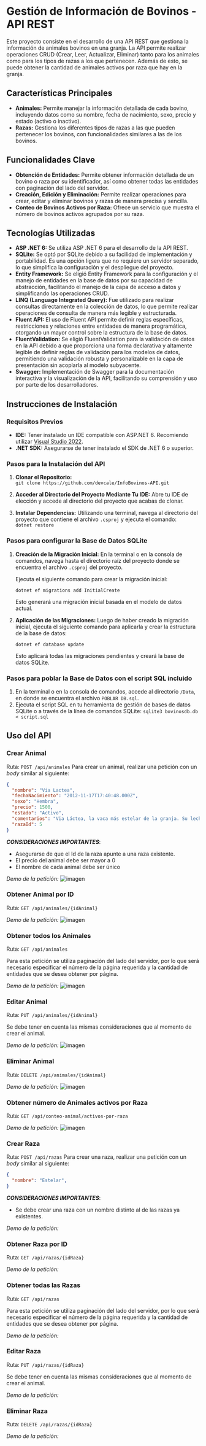 # Gestión de Información de Bovinos - API REST

Este proyecto consiste en el desarrollo de una API REST que gestiona la información de animales bovinos en una granja. La API permite realizar operaciones CRUD (Crear, Leer, Actualizar, Eliminar) tanto para los animales como para los tipos de razas a los que pertenecen. Además de esto, se puede obtener la cantidad de animales activos por raza que hay en la granja.

## Características Principales

-   **Animales:** Permite manejar la información detallada de cada bovino, incluyendo datos como su nombre, fecha de nacimiento, sexo, precio y estado (activo o inactivo).
-   **Razas:** Gestiona los diferentes tipos de razas a las que pueden pertenecer los bovinos, con funcionalidades similares a las de los bovinos.

## Funcionalidades Clave

-   **Obtención de Entidades:** Permite obtener información detallada de un bovino o raza por su identificador, así como obtener todas las entidades con paginación del lado del servidor.
-   **Creación, Edición y Eliminación:** Permite realizar operaciones para crear, editar y eliminar bovinos y razas de manera precisa y sencilla.
-   **Conteo de Bovinos Activos por Raza:** Ofrece un servicio que muestra el número de bovinos activos agrupados por su raza.

## Tecnologías Utilizadas

-   **ASP .NET 6:** Se utiliza ASP .NET 6 para el desarrollo de la API REST.
-   **SQLite:** Se optó por SQLite debido a su facilidad de implementación y portabilidad. Es una opción ligera que no requiere un servidor separado, lo que simplifica la configuración y el despliegue del proyecto. 
-   **Entity Framework:** Se eligió Entity Framework para la configuración y el manejo de entidades en la base de datos por su capacidad de abstracción, facilitando el manejo de la capa de acceso a datos y simplificando las operaciones CRUD.
- **LINQ (Language Integrated Query):** Fue utilizado para realizar consultas directamente en la colección de datos, lo que permite realizar operaciones de consulta de manera más legible y estructurada.
- **Fluent API:** El uso de Fluent API permite definir reglas específicas, restricciones y relaciones entre entidades de manera programática, otorgando un mayor control sobre la estructura de la base de datos.
-   **FluentValidation:** Se eligió FluentValidation para la validación de datos en la API debido a que proporciona una forma declarativa y altamente legible de definir reglas de validación para los modelos de datos, permitiendo una validación robusta y personalizable en la capa de presentación sin acoplarla al modelo subyacente.
- **Swagger:** Implementación de Swagger para la documentación interactiva y la visualización de la API, facilitando su comprensión y uso por parte de los desarrolladores.

## Instrucciones de Instalación

### Requisitos Previos

-   **IDE:** Tener instalado un IDE compatible con ASP.NET 6. Recomiendo utilizar [Visual Studio 2022](https://visualstudio.microsoft.com/es/free-developer-offers/).
-   **.NET SDK:** Asegurarse de tener instalado el SDK de .NET 6 o superior.

### Pasos para la Instalación del API

1.  **Clonar el Repositorio:**   
	 `git clone https://github.com/devcale/InfoBovinos-API.git` 
    
2.  **Acceder al Directorio del Proyecto Mediante Tu IDE:**
	Abre tu IDE de elección y accede al directorio del proyecto que acabas de clonar.
    
3.   **Instalar Dependencias:**
Utilizando una terminal, navega al directorio del proyecto que contiene el archivo `.csproj` y ejecuta el comando:     
`dotnet restore`

### Pasos para configurar la Base de Datos SQLite
1. **Creación de la Migración Inicial:**
En la terminal o en la consola de comandos, navega hasta el directorio raíz del proyecto donde se encuentra el archivo `.csproj` del proyecto.
    
	Ejecuta el siguiente comando para crear la migración inicial:   

	`dotnet ef migrations add InitialCreate` 

	Esto generará una migración inicial basada en el modelo de datos actual.

2. **Aplicación de las Migraciones:**
Luego de haber creado la migración inicial, ejecuta el siguiente comando para aplicarla y crear la estructura de la base de datos:
 
	`dotnet ef database update` 

	Esto aplicará todas las migraciones pendientes y creará la base de datos SQLite.

### Pasos para poblar la Base de Datos con el script SQL incluido
1. En la terminal o en la consola de comandos, accede al directorio `/Data`, en donde se encuentra el archivo
 `POBLAR DB.sql`.
 2. Ejecuta el script SQL en tu herramienta de gestión de bases de datos SQLite o a través de la línea de comandos SQLite:
  `sqlite3 bovinosdb.db < script.sql`
	 
## Uso del API

### Crear Animal
Ruta: `POST /api/animales`
Para crear un animal, realizar una petición con un *body* similar al siguiente:
```json
{
  "nombre": "Via Lactea",
  "fechaNacimiento": "2012-11-17T17:40:48.000Z",
  "sexo": "Hembra",
  "precio": 1500,
  "estado": "Activo",
  "comentarios": "Via Láctea, la vaca más estelar de la granja. Su leche es la favorita de las constelaciones y sus sueños son tan grandes como el universo.",
  "razaId": 5
}
```
***CONSIDERACIONES IMPORTANTES***: 
- Asegurarse de que el Id de la raza apunte a una raza existente.
- El precio del animal debe ser mayor a 0
- El nombre de cada animal debe ser único

*Demo de la petición:*
![imagen](https://github.com/devcale/InfoBovinos-API/assets/65783607/a25d9ca8-24f2-4c78-b2a2-4a4cc7a1619b)

### Obtener Animal por ID
Ruta: `GET /api/animales/{idAnimal}`

*Demo de la petición:*
![imagen](https://github.com/devcale/InfoBovinos-API/assets/65783607/f48b730c-aa8a-4cab-ad05-1d054a801810)

### Obtener todos los Animales
Ruta: `GET /api/animales`

Para esta petición se utiliza paginación del lado del servidor, por lo que será necesario especificar el número de la página requerida y la cantidad de entidades que se desea obtener por página.

*Demo de la petición:*
![imagen](https://github.com/devcale/InfoBovinos-API/assets/65783607/bfc4e9a4-a228-4966-b455-466fb705eeba)


### Editar Animal
Ruta: `PUT /api/animales/{idAnimal}`

Se debe tener en cuenta las mismas consideraciones que al momento de crear el animal.

*Demo de la petición:*
![imagen](https://github.com/devcale/InfoBovinos-API/assets/65783607/941b88cb-638b-49e7-84e1-3bdac72e4043)


### Eliminar Animal
Ruta: `DELETE /api/animales/{idAnimal}`

*Demo de la petición:*
![imagen](https://github.com/devcale/InfoBovinos-API/assets/65783607/9a3b5e82-518b-4adb-8fce-f725a4ae7724)


### Obtener número de Animales activos por Raza
Ruta: `GET /api/conteo-animal/activos-por-raza`

*Demo de la petición:*
![imagen](https://github.com/devcale/InfoBovinos-API/assets/65783607/5d89d295-9145-45a4-a647-a5ba4e795441)


### Crear Raza
Ruta: `POST /api/razas`
Para crear una raza, realizar una petición con un *body* similar al siguiente:
```json
{
  "nombre": "Estelar",
}
```
***CONSIDERACIONES IMPORTANTES***: 
- Se debe crear una raza con un nombre distinto al de las razas ya existentes.

*Demo de la petición:*



### Obtener Raza por ID
Ruta: `GET /api/razas/{idRaza}`

*Demo de la petición:*


### Obtener todas las Razas
Ruta: `GET /api/razas`

Para esta petición se utiliza paginación del lado del servidor, por lo que será necesario especificar el número de la página requerida y la cantidad de entidades que se desea obtener por página.

*Demo de la petición:*

### Editar Raza
Ruta: `PUT /api/razas/{idRaza}`

Se debe tener en cuenta las mismas consideraciones que al momento de crear el animal.

*Demo de la petición:*

### Eliminar Raza
Ruta: `DELETE /api/razas/{idRaza}`

*Demo de la petición:*




